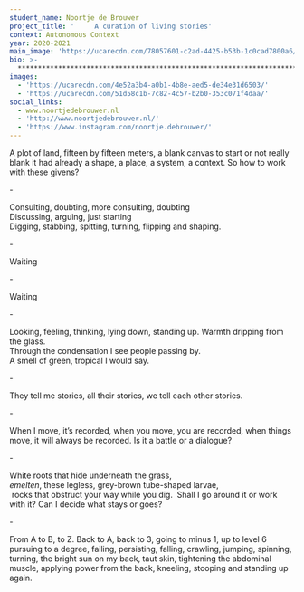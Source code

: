 ```yaml
---
student_name: Noortje de Brouwer
project_title: '     A curation of living stories'
context: Autonomous Context
year: 2020-2021
main_image: 'https://ucarecdn.com/78057601-c2ad-4425-b53b-1c0cad7800a6/'
bio: >-
  *************************************************************************************************
images:
  - 'https://ucarecdn.com/4e52a3b4-a0b1-4b8e-aed5-de34e31d6503/'
  - 'https://ucarecdn.com/51d58c1b-7c82-4c57-b2b0-353c071f4daa/'
social_links:
  - www.noortjedebrouwer.nl
  - 'http://www.noortjedebrouwer.nl/'
  - 'https://www.instagram.com/noortje.debrouwer/'
---
```

A plot of land, fifteen by fifteen meters, a blank canvas to start or not really blank it had already a shape, a place, a system, a context. So how to work with these givens? 

\-

Consulting, doubting, more consulting, doubting \
Discussing, arguing, just starting \
Digging, stabbing, spitting, turning, flipping and shaping. 

\-

Waiting 

\-

Waiting 

\-

Looking, feeling, thinking, lying down, standing up. Warmth dripping from the glass. \
Through the condensation I see people passing by.\
A smell of green, tropical I would say. 

\-

They tell me stories, all their stories, we tell each other stories. 

\-

When I move, it’s recorded, when you move, you are recorded, when things move, it will always be recorded. Is it a battle or a dialogue? 

\-

White roots that hide underneath the grass, \
*emelten*, these legless, grey-brown tube-shaped larvae,\
 rocks that obstruct your way while you dig.  Shall I go around it or work with it? Can I decide what stays or goes? 

\-

From A to B, to Z. Back to A, back to 3, going to minus 1, up to level 6 pursuing to a degree, failing, persisting, falling, crawling, jumping, spinning, turning, the bright sun on my back, taut skin, tightening the abdominal muscle, applying power from the back, kneeling, stooping and standing up again.